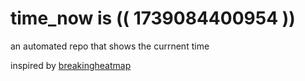 # time_now is (( 1739084400954 ))

an automated repo that shows the currnent time

inspired by [breakingheatmap](https://github.com/breakingheatmap/breakingheatmap)